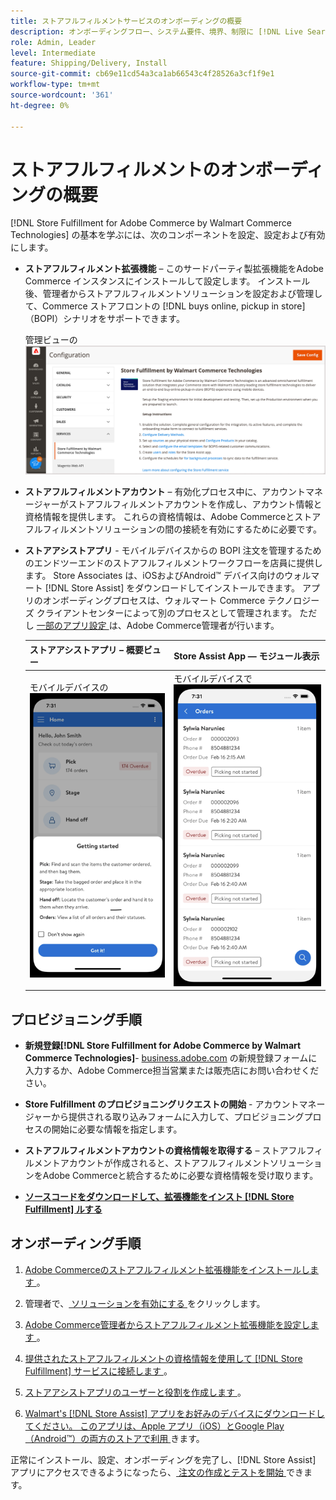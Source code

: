 ```yaml
---
title: ストアフルフィルメントサービスのオンボーディングの概要
description: オンボーディングフロー、システム要件、境界、制限に [!DNL Live Search] いて説明します。
role: Admin, Leader
level: Intermediate
feature: Shipping/Delivery, Install
source-git-commit: cb69e11cd54a3ca1ab66543c4f28526a3cf1f9e1
workflow-type: tm+mt
source-wordcount: '361'
ht-degree: 0%

---
```


# ストアフルフィルメントのオンボーディングの概要

[!DNL Store Fulfillment for Adobe Commerce by Walmart Commerce Technologies] の基本を学ぶには、次のコンポーネントを設定、設定および有効にします。

- **ストアフルフィルメント拡張機能** – このサードパーティ製拡張機能をAdobe Commerce インスタンスにインストールして設定します。 インストール後、管理者からストアフルフィルメントソリューションを設定および管理して、Commerce ストアフロントの [!DNL buys online, pickup in store] （BOPI）シナリオをサポートできます。

  管理ビューの ![[!DNL Store Fulfillment Service] 設定 ](assets/store-fulfillment-admin-home.png)

- **ストアフルフィルメントアカウント** – 有効化プロセス中に、アカウントマネージャーがストアフルフィルメントアカウントを作成し、アカウント情報と資格情報を提供します。 これらの資格情報は、Adobe Commerceとストアフルフィルメントソリューションの間の接続を有効にするために必要です。

- **ストアアシストアプリ** - モバイルデバイスからの BOPI 注文を管理するためのエンドツーエンドのストアフルフィルメントワークフローを店員に提供します。 Store Associates は、iOSおよびAndroid™ デバイス向けのウォルマート [!DNL Store Assist] をダウンロードしてインストールできます。 アプリのオンボーディングプロセスは、ウォルマート Commerce テクノロジーズ クライアントセンターによって別のプロセスとして管理されます。 ただし [ 一部のアプリ設定 ](user-setup.md) は、Adobe Commerce管理者が行います。

  | ストアアシストアプリ – 概要ビュー | Store Assist App — モジュール表示 |
  |-------------------------------------------------------------------------------------------------------------|-----------------------------------------------------------------------------------------------|
  | モバイルデバイスの ![[!DNL Store Assist App Getting Started] ビュー ](assets/store-assist-get-started-small.png) | モバイルデバイスで ![[!DNL Store Assist App Orders view] 動 ](assets/store-assist-orders-small.png) |

## プロビジョニング手順

- **新規登録[!DNL Store Fulfillment for Adobe Commerce by Walmart Commerce Technologies]**- [business.adobe.com](https://business.adobe.com/resources/store-fulfillment.html) の新規登録フォームに入力するか、Adobe Commerce担当営業または販売店にお問い合わせください。

- **Store Fulfillment のプロビジョニングリクエストの開始** - アカウントマネージャーから提供される取り込みフォームに入力して、プロビジョニングプロセスの開始に必要な情報を指定します。

- **ストアフルフィルメントアカウントの資格情報を取得する** – ストアフルフィルメントアカウントが作成されると、ストアフルフィルメントソリューションをAdobe Commerceと統合するために必要な資格情報を受け取ります。

- **[ソースコードをダウンロードして、拡張機能をインスト  [!DNL Store Fulfillment]  ルする](install.md)**

## オンボーディング手順

1. [Adobe Commerceのストアフルフィルメント拡張機能をインストールします ](install.md)。

1. 管理者で、[ ソリューションを有効にする ](enable-general.md) をクリックします。

1. [Adobe Commerce管理者からストアフルフィルメント拡張機能を設定します ](service-config-settings-overview.md)。

1. [ 提供されたストアフルフィルメントの資格情報を使用して  [!DNL Store Fulfillment]  サービスに接続します ](connect-set-up-service.md)。

1. [ ストアアシストアプリのユーザーと役割を作成します ](user-setup.md)。

1. [Walmart&#39;s [!DNL Store Assist]  アプリをお好みのデバイスにダウンロードしてください。 このアプリは、Apple アプリ（iOS）とGoogle Play（Android™）の両方のストアで利用 ](app-setup.md) きます。

正常にインストール、設定、オンボーディングを完了し、[!DNL Store Assist] アプリにアクセスできるようになったら、[ 注文の作成とテストを開始 ](test-and-deploy.md) できます。
